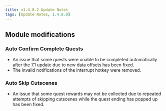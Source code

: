```yaml
---
title: v1.4.8.2 Update Notes
tags: [Update Notes, 1.4.8.0]
---
```


## Module modifications

### Auto Confirm Complete Quests

- An issue that some quests were unable to be completed automatically after the 7.1 update due to new data offsets has been fixed.
- The invalid notifications of the interrupt hotkey were removed.

### Auto Skip Cutscenes

- An issue that some quest rewards may not be collected due to repeated attempts of skipping cutscenes while the quest ending has popped up has been fixed.